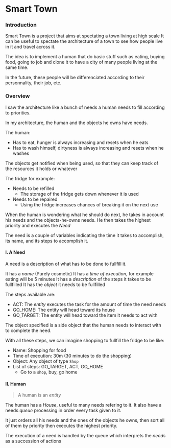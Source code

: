 
# Smart Town


### Introduction

Smart Town is a project that aims at spectating a town living at high scale
It can be useful to spectate the architecture of a town to see how people live in it and travel across it.

The idea is to implement a human that do basic stuff such as eating, buying food, going to job and clone it to have a city of many people living at the same time.

In the future, these people will be differenciated according to their personnality, their job, etc.

### Overview

I saw the architecture like a bunch of needs a human needs to fill according to priorities.

In my architecture, the human and the objects he owns have needs.

The human:

- Has to eat, hunger is always increasing and resets when he eats
- Has to wash himself, dirtyness is always increasing and resets when he washes

The objects get notified when being used, so that they can keep track of the resources it holds or whatever

The fridge for example:

- Needs to be refilled
  - The storage of the fridge gets down whenever it is used
- Needs to be repaired
  - Using the fridge increases chances of breaking it on the next use


When the human is wondering what he should do next, he takes in account his needs and the objects-he-owns needs. He then takes the highest priority and executes the _Need_

The need is a couple of variables indicating the time it takes to accomplish, its name, and its steps to accomplish it.

#### I. A Need

A need is a description of what has to be done to fullfill it.

It has a _name_ (Purely cosmetic)
It has a _time of execution_, for example eating will be 5 minutes
It has a _description_ of the steps it takes to be fullfilled
It has the _object_ it needs to be fullfilled

The steps available are:

- ACT: The _entity_ executes the task for the amount of time the need needs
- GO_HOME: The entity will head toward its house
- GO_TARGET: The entity will head toward the item it needs to act with

The object specified is a side object that the human needs to interact with to complete the need.

With all these steps, we can imagine shopping to fullfill the fridge to be like:

- Name: Shopping for food
- Time of execution: 30m (30 minutes to do the shopping)
- Object: Any object of type `Shop`
- List of steps: GO_TARGET, ACT, GO_HOME
  - Go to a `shop`, buy, go home

#### II. Human

> A human is an _entity_

The human has a _House_, useful to many needs refering to it.
It also have a needs _queue_ processing in order every task given to it.

It just orders all his needs and the ones of the objects he owns, then sort all of them by priority then executes the highest priority.

The execution of a need is handled by the queue which interprets the _needs_ as a succession of actions
